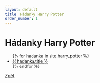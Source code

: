 ```yaml
---
layout: default
title: Hádanky Harry Potter
order_number: 1
---
```

<html>
	<head>
		<meta charset="utf-8">
		<title>{{ page.title }}</title>
	</head>
	<body>
		<div class="uvod">
			<h1>Hádanky Harry Potter</h1>
			<ul class="list-group list-group-flush  mb-4">
				{% for hadanka in site.harry_potter %}
				<li class="list-group-item">
					<a href="{{ site.baseurl }}/{{ hadanka.url }}">{{ hadanka.title }}</a>
					<!-- {{ post.excerpt }} -->
				</li>
				{% endfor %}
			</ul>
			 <a href="{{ site.baseurl }}" class="btn btn-info">Zpět</a>
		</div>
	</body>
</html>